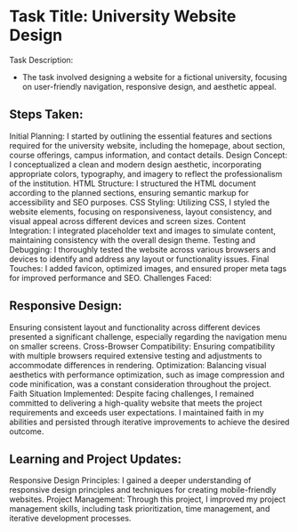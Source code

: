 # Task Title: University Website Design

Task Description:
- The task involved designing a website for a fictional university, focusing on user-friendly navigation, responsive design, and aesthetic appeal.

## Steps Taken:

Initial Planning: I started by outlining the essential features and sections required for the university website, including the homepage, about section, course offerings, campus information, and contact details.
Design Concept: I conceptualized a clean and modern design aesthetic, incorporating appropriate colors, typography, and imagery to reflect the professionalism of the institution.
HTML Structure: I structured the HTML document according to the planned sections, ensuring semantic markup for accessibility and SEO purposes.
CSS Styling: Utilizing CSS, I styled the website elements, focusing on responsiveness, layout consistency, and visual appeal across different devices and screen sizes.
Content Integration: I integrated placeholder text and images to simulate content, maintaining consistency with the overall design theme.
Testing and Debugging: I thoroughly tested the website across various browsers and devices to identify and address any layout or functionality issues.
Final Touches: I added favicon, optimized images, and ensured proper meta tags for improved performance and SEO.
Challenges Faced:

## Responsive Design: 

Ensuring consistent layout and functionality across different devices presented a significant challenge, especially regarding the navigation menu on smaller screens.
Cross-Browser Compatibility: Ensuring compatibility with multiple browsers required extensive testing and adjustments to accommodate differences in rendering.
Optimization: Balancing visual aesthetics with performance optimization, such as image compression and code minification, was a constant consideration throughout the project.
Faith Situation Implemented:
Despite facing challenges, I remained committed to delivering a high-quality website that meets the project requirements and exceeds user expectations. I maintained faith in my abilities and persisted through iterative improvements to achieve the desired outcome.

## Learning and Project Updates:

Responsive Design Principles: I gained a deeper understanding of responsive design principles and techniques for creating mobile-friendly websites.
Project Management: Through this project, I improved my project management skills, including task prioritization, time management, and iterative development processes.
